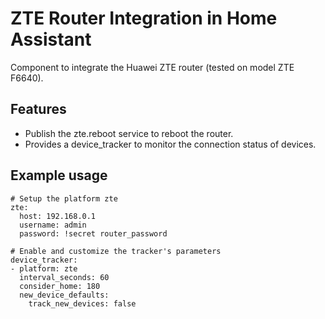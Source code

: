 # ZTE Router Integration in Home Assistant
Component to integrate the Huawei ZTE router (tested on model ZTE F6640).

## Features
- Publish the zte.reboot service to reboot the router.
- Provides a device_tracker to monitor the connection status of devices.

## Example usage

```
# Setup the platform zte
zte:
  host: 192.168.0.1
  username: admin
  password: !secret router_password

# Enable and customize the tracker's parameters
device_tracker:
- platform: zte
  interval_seconds: 60
  consider_home: 180
  new_device_defaults:
    track_new_devices: false
```
